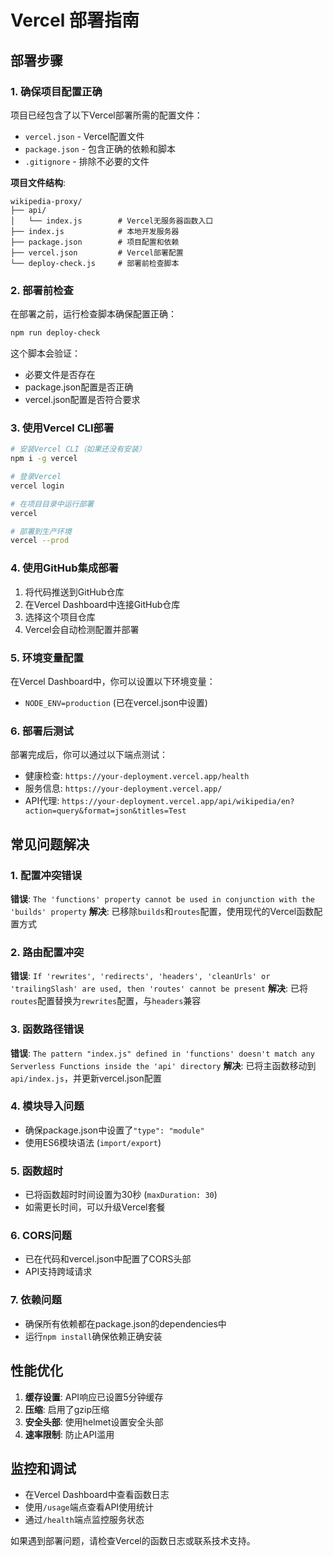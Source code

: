# Vercel 部署指南

## 部署步骤

### 1. 确保项目配置正确

项目已经包含了以下Vercel部署所需的配置文件：

- `vercel.json` - Vercel配置文件
- `package.json` - 包含正确的依赖和脚本
- `.gitignore` - 排除不必要的文件

**项目文件结构**:
```
wikipedia-proxy/
├── api/
│   └── index.js        # Vercel无服务器函数入口
├── index.js            # 本地开发服务器
├── package.json        # 项目配置和依赖
├── vercel.json         # Vercel部署配置
└── deploy-check.js     # 部署前检查脚本
```

### 2. 部署前检查

在部署之前，运行检查脚本确保配置正确：

```bash
npm run deploy-check
```

这个脚本会验证：
- 必要文件是否存在
- package.json配置是否正确
- vercel.json配置是否符合要求

### 3. 使用Vercel CLI部署

```bash
# 安装Vercel CLI（如果还没有安装）
npm i -g vercel

# 登录Vercel
vercel login

# 在项目目录中运行部署
vercel

# 部署到生产环境
vercel --prod
```

### 4. 使用GitHub集成部署

1. 将代码推送到GitHub仓库
2. 在Vercel Dashboard中连接GitHub仓库
3. 选择这个项目仓库
4. Vercel会自动检测配置并部署

### 5. 环境变量配置

在Vercel Dashboard中，你可以设置以下环境变量：

- `NODE_ENV=production` (已在vercel.json中设置)

### 6. 部署后测试

部署完成后，你可以通过以下端点测试：

- 健康检查: `https://your-deployment.vercel.app/health`
- 服务信息: `https://your-deployment.vercel.app/`
- API代理: `https://your-deployment.vercel.app/api/wikipedia/en?action=query&format=json&titles=Test`

## 常见问题解决

### 1. 配置冲突错误
**错误**: `The 'functions' property cannot be used in conjunction with the 'builds' property`
**解决**: 已移除`builds`和`routes`配置，使用现代的Vercel函数配置方式

### 2. 路由配置冲突
**错误**: `If 'rewrites', 'redirects', 'headers', 'cleanUrls' or 'trailingSlash' are used, then 'routes' cannot be present`
**解决**: 已将`routes`配置替换为`rewrites`配置，与`headers`兼容

### 3. 函数路径错误
**错误**: `The pattern "index.js" defined in 'functions' doesn't match any Serverless Functions inside the 'api' directory`
**解决**: 已将主函数移动到`api/index.js`，并更新vercel.json配置

### 4. 模块导入问题
- 确保package.json中设置了`"type": "module"`
- 使用ES6模块语法 (`import/export`)

### 5. 函数超时
- 已将函数超时时间设置为30秒 (`maxDuration: 30`)
- 如需更长时间，可以升级Vercel套餐

### 6. CORS问题
- 已在代码和vercel.json中配置了CORS头部
- API支持跨域请求

### 7. 依赖问题
- 确保所有依赖都在package.json的dependencies中
- 运行`npm install`确保依赖正确安装

## 性能优化

1. **缓存设置**: API响应已设置5分钟缓存
2. **压缩**: 启用了gzip压缩
3. **安全头部**: 使用helmet设置安全头部
4. **速率限制**: 防止API滥用

## 监控和调试

- 在Vercel Dashboard中查看函数日志
- 使用`/usage`端点查看API使用统计
- 通过`/health`端点监控服务状态

如果遇到部署问题，请检查Vercel的函数日志或联系技术支持。
